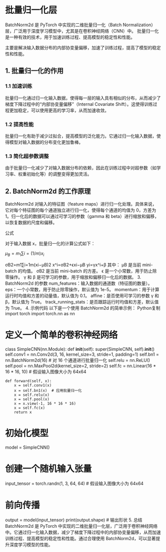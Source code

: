 # 批量归一化层

BatchNorm2d 是 PyTorch 中实现的二维批量归一化（Batch Normalization）层，广泛用于深度学习模型中，尤其是在卷积神经网络（CNN）中。
批量归一化是一种有效的技术，用于加速训练过程、提高模型的稳定性和性能。

主要是解决输入数据分布的内部协变量偏移，加速了训练过程，提高了模型的稳定性和性能。

## 1. 批量归一化的作用

### 1.1 加速训练

批量归一化通过归一化输入数据，使得每一层的输入具有相似的分布，从而减少了梯度下降过程中的“内部协变量偏移”（Internal Covariate Shift）。这使得训练过程更加稳定，可以使用更高的学习率，从而加速收敛。

### 1.2 提高性能

批量归一化有助于减少过拟合，提高模型的泛化能力。它通过归一化输入数据，使得模型对输入数据的分布变化更加鲁棒。

### 1.3 简化超参数调整

由于批量归一化减少了对输入数据分布的依赖，因此在训练过程中对超参数（如学习率、权重初始化等）的调整变得更加灵活。

## 2. BatchNorm2d 的工作原理

BatchNorm2d 对输入的特征图（feature maps）进行归一化处理。具体来说，它对每个特征图的每个通道独立进行归一化，使得每个通道的均值为 0，方差为 1。归一化后的数据可以通过可学习的参数（gamma 和 beta）进行缩放和偏移，以恢复数据的尺度和偏移。

公式

对于输入数据 x，批量归一化的计算公式如下：

$μ_B​=m_1​∑i=(1/m)​x_i$

σB2​=m1​∑i=1m​(xi​−μB​)2
x^i​=σB2​+ϵ​xi​−μB​​
yi​=γx^i​+β
其中：
μB​ 是当前 mini-batch 的均值。
σB2​ 是当前 mini-batch 的方差。
ϵ 是一个小常数，用于防止除零操作。
γ 和 β 是可学习的参数，用于缩放和偏移归一化后的数据。
3. BatchNorm2d 的参数
num_features：输入数据的通道数（特征图的数量）。
eps：一个小常数，用于防止除零操作，默认值为 1e-5。
momentum：用于计算运行时均值和方差的动量值，默认值为 0.1。
affine：是否使用可学习的参数 γ 和 β，默认值为 True。
track_running_stats：是否跟踪运行时均值和方差，默认值为 True。
4. 示例代码
以下是一个使用 BatchNorm2d 的简单示例：
Python复制
import torch
import torch.nn as nn

# 定义一个简单的卷积神经网络
class SimpleCNN(nn.Module):
    def __init__(self):
        super(SimpleCNN, self).__init__()
        self.conv1 = nn.Conv2d(3, 16, kernel_size=3, stride=1, padding=1)
        self.bn1 = nn.BatchNorm2d(16)  # 对 16 个通道进行批量归一化
        self.relu = nn.ReLU()
        self.pool = nn.MaxPool2d(kernel_size=2, stride=2)
        self.fc = nn.Linear(16 * 16 * 16, 10)  # 假设输入图像大小为 64x64

    def forward(self, x):
        x = self.conv1(x)
        x = self.bn1(x)  # 应用批量归一化
        x = self.relu(x)
        x = self.pool(x)
        x = x.view(-1, 16 * 16 * 16)
        x = self.fc(x)
        return x

# 初始化模型
model = SimpleCNN()

# 创建一个随机输入张量
input_tensor = torch.randn(1, 3, 64, 64)  # 假设输入图像大小为 64x64

# 前向传播
output = model(input_tensor)
print(output.shape)  # 输出形状
5. 总结
BatchNorm2d 是 PyTorch 中实现的二维批量归一化层，广泛用于卷积神经网络中。它通过归一化输入数据，减少了梯度下降过程中的内部协变量偏移，从而加速训练过程、提高模型的稳定性和性能。通过合理使用 BatchNorm2d，可以显著提升深度学习模型的性能。